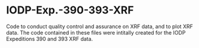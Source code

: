 # IODP-Exp.-390-393-XRF
Code to conduct quality control and assurance on XRF data, and to plot XRF data. The code contained in these files were intitally created for the IODP Expeditions 390 and 393 XRF data.
